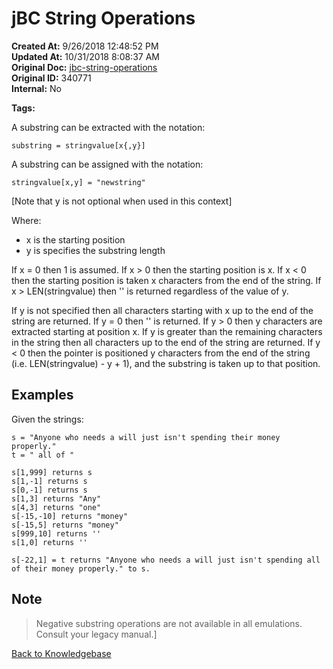 # jBC String Operations

**Created At:** 9/26/2018 12:48:52 PM  
**Updated At:** 10/31/2018 8:08:37 AM  
**Original Doc:** [jbc-string-operations](https://docs.jbase.com/36868-jbase-basic/jbc-string-operations)  
**Original ID:** 340771  
**Internal:** No  

**Tags:**
<badge text='substrings' vertical='middle' />
<badge text='string operations' vertical='middle' />

A substring can be extracted with the notation:

```
substring = stringvalue[x{,y}]
```

A substring can be assigned with the notation:

```
stringvalue[x,y] = "newstring"
```

[Note that y is not optional when used in this context]

Where:

- x is the starting position
- y is specifies the substring length

If x = 0 then 1 is assumed.
If x &gt; 0 then the starting position is x.
If x &lt; 0 then the starting position is taken x characters from the end of the string.
If x &gt; LEN(stringvalue) then '' is returned regardless of the value of y.

If y is not specified then all characters starting with x up to the end of the string are returned.
If y = 0 then '' is returned.
If y &gt; 0 then y characters are extracted starting at position x. If y is greater than the remaining characters in the string then all characters up to the end of the string are returned.
If y &lt; 0 then the pointer is positioned y characters from the end of the string (i.e. LEN(stringvalue) - y + 1), and the substring is taken up to that position.

## Examples

Given the strings:

```
s = "Anyone who needs a will just isn't spending their money properly."
t = " all of "
```

```
s[1,999] returns s
s[1,-1] returns s
s[0,-1] returns s
s[1,3] returns "Any"
s[4,3] returns "one"
s[-15,-10] returns "money"
s[-15,5] returns "money"
s[999,10] returns ''
s[1,0] returns ''

s[-22,1] = t returns "Anyone who needs a will just isn't spending all of their money properly." to s.
```

## Note

> Negative substring operations are not available in all emulations. Consult your legacy manual.]

[Back to Knowledgebase](./../README.md)
